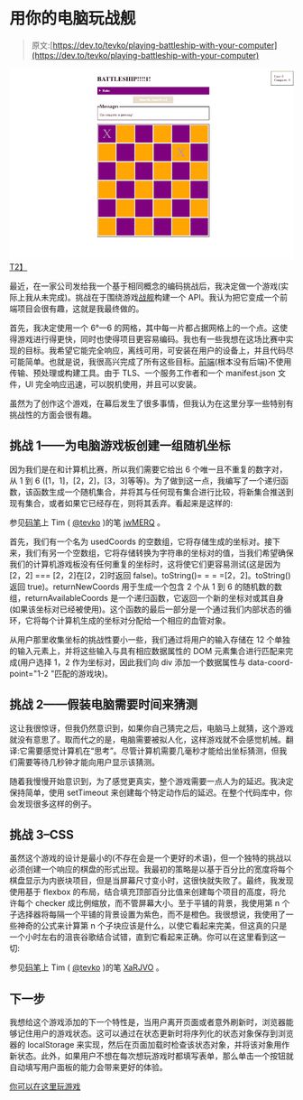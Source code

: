 # 用你的电脑玩战舰

> 原文:[https://dev.to/tevko/playing-battleship-with-your-computer](https://dev.to/tevko/playing-battleship-with-your-computer)

[![](img/2103f9a71f2b95c9aa3199d0dabfbe22.png)T2】](https://res.cloudinary.com/practicaldev/image/fetch/s--g101Xe4L--/c_limit%2Cf_auto%2Cfl_progressive%2Cq_auto%2Cw_880/https://timevko.website/blog/wp-content/uploads/2017/06/battleship-screen.png)

最近，在一家公司发给我一个基于相同概念的编码挑战后，我决定做一个游戏(实际上我从未完成)。挑战在于围绕游戏[战舰](https://en.wikipedia.org/wiki/Battleship_(game))构建一个 API。我认为把它变成一个前端项目会很有趣，这就是我最终做的。

首先，我决定使用一个 6°—6 的网格，其中每一片都占据网格上的一个点。这使得游戏进行得更快，同时也使得项目更容易编码。我也有一些我想在这场比赛中实现的目标。我希望它能完全响应，离线可用，可安装在用户的设备上，并且代码尽可能简单。也就是说，我很高兴完成了所有这些目标。[前端](https://github.com/tevko/battleship-game)(根本没有后端)不使用传输、预处理或构建工具。由于 TLS、一个服务工作者和一个 manifest.json 文件，UI 完全响应迅速，可以脱机使用，并且可以安装。

虽然为了创作这个游戏，在幕后发生了很多事情，但我认为在这里分享一些特别有挑战性的方面会很有趣。

## 挑战 1——为电脑游戏板创建一组随机坐标

因为我们是在和计算机比赛，所以我们需要它给出 6 个唯一且不重复的数字对，从 1 到 6 ([1，1]，[2，2]，[3，3]等等)。为了做到这一点，我编写了一个递归函数，该函数生成一个随机集合，并将其与任何现有集合进行比较，将新集合推送到现有集合，或者如果它已经存在，则将其丢弃。看起来是这样的:

参见[码笔](https://codepen.io/)上 Tim ( [@tevko](https://codepen.io/tevko) )的笔 [jwMERQ](https://codepen.io/tevko/pen/jwMERQ/) 。

首先，我们有一个名为 usedCoords 的空数组，它将存储生成的坐标对。接下来，我们有另一个空数组，它将存储转换为字符串的坐标对的值，当我们希望确保我们的计算机游戏板没有任何重复的坐标时，这将使它们更容易测试(这是因为[2，2] === [2，2]在[2，2]时返回 false)。toString()= = = =[2，2]。toString()返回 true)。returnNewCoords 用于生成一个包含 2 个从 1 到 6 的随机数的数组，returnAvailableCoords 是一个递归函数，它返回一个新的坐标对或其自身(如果该坐标对已经被使用)。这个函数的最后一部分是一个通过我们内部状态的循环，它将每个计算机生成的坐标对分配给一个相应的血管对象。

从用户那里收集坐标的挑战性要小一些，我们通过将用户的输入存储在 12 个单独的输入元素上，并将这些输入与具有相应数据属性的 DOM 元素集合进行匹配来完成(用户选择 1，2 作为坐标对，因此我们向 div 添加一个数据属性与 data-coord-point="1-2 "匹配的游戏块)。

## 挑战 2——假装电脑需要时间来猜测

这让我很惊讶，但我仍然意识到，如果你自己猜完之后，电脑马上就猜，这个游戏就没有意思了。取而代之的是，电脑需要被拟人化，这样游戏就不会感觉机械。翻译:它需要感觉计算机在“思考”。尽管计算机需要几毫秒才能给出坐标猜测，但我们需要等待几秒钟才能向用户显示该猜测。

随着我慢慢开始意识到，为了感觉更真实，整个游戏需要一点人为的延迟。我决定保持简单，使用 setTimeout 来创建每个特定动作后的延迟。在整个代码库中，你会发现很多这样的例子。

## 挑战 3–CSS

虽然这个游戏的设计是最小的(不存在会是一个更好的术语)，但一个独特的挑战以必须创建一个响应的棋盘的形式出现。我最初的策略是以基于百分比的宽度将每个棋盘显示为内嵌块项目，但是当屏幕尺寸变小时，这很快就失败了。最终，我发现使用基于 flexbox 的布局，结合填充顶部百分比值来创建每个项目的高度，将允许每个 checker 成比例缩放，而不管屏幕大小。至于平铺的背景，我使用第 n 个子选择器将每隔一个平铺的背景设置为紫色，而不是橙色。我很想说，我使用了一些神奇的公式来计算第 n 个子块应该是什么，以使它看起来完美，但这真的只是一个小时左右的沮丧谷歌结合试错，直到它看起来正确。你可以在这里看到这一切:

参见[码笔](https://codepen.io/)上 Tim ( [@tevko](https://codepen.io/tevko) )的笔 [XaRJVO](https://codepen.io/tevko/pen/XaRJVO/) 。

## 下一步

我想给这个游戏添加的下一个特性是，当用户离开页面或者意外刷新时，浏览器能够记住用户的游戏状态。这可以通过在状态更新时将序列化的状态对象保存到浏览器的 localStorage 来实现，然后在页面加载时检查该状态对象，并将该对象用作新状态。此外，如果用户不想在每次想玩游戏时都填写表单，那么单击一个按钮就自动填写用户面板的能力会带来更好的体验。

[你可以在这里玩游戏](https://tevko.github.io/battleship-game/)